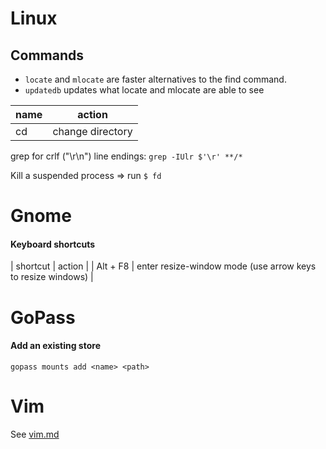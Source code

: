 Linux
=====

Commands
--------
- `locate` and `mlocate` are faster alternatives to the find command.
- `updatedb` updates what locate and mlocate are able to see

| name | action           |
| ---  | ----             |
| cd   | change directory |

grep for crlf ("\r\n") line endings: `grep -IUlr $'\r' **/*`


Kill a suspended process => run `$ fd`

Gnome
=====
#### Keyboard shortcuts
| shortcut | action |
| Alt + F8 | enter resize-window mode (use arrow keys to resize windows) |

GoPass
======
#### Add an existing store
```
gopass mounts add <name> <path>
```

Vim
===
See [vim.md](./vim.md)
